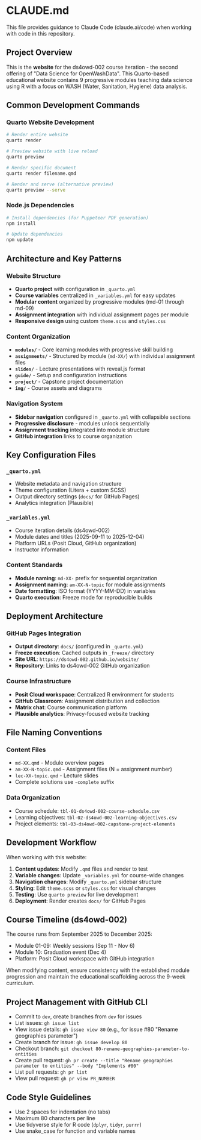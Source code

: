 # CLAUDE.md

This file provides guidance to Claude Code (claude.ai/code) when working with code in this repository.

## Project Overview

This is the **website** for the ds4owd-002 course iteration - the second offering of "Data Science for OpenWashData". This Quarto-based educational website contains 9 progressive modules teaching data science using R with a focus on WASH (Water, Sanitation, Hygiene) data analysis.

## Common Development Commands

### Quarto Website Development
```bash
# Render entire website
quarto render

# Preview website with live reload  
quarto preview

# Render specific document
quarto render filename.qmd

# Render and serve (alternative preview)
quarto preview --serve
```

### Node.js Dependencies
```bash
# Install dependencies (for Puppeteer PDF generation)
npm install

# Update dependencies
npm update
```

## Architecture and Key Patterns

### Website Structure
- **Quarto project** with configuration in `_quarto.yml`
- **Course variables** centralized in `_variables.yml` for easy updates
- **Modular content** organized by progressive modules (md-01 through md-09)
- **Assignment integration** with individual assignment pages per module
- **Responsive design** using custom `theme.scss` and `styles.css`

### Content Organization
- **`modules/`** - Core learning modules with progressive skill building
- **`assignments/`** - Structured by module (`md-XX/`) with individual assignment files
- **`slides/`** - Lecture presentations with reveal.js format
- **`guide/`** - Setup and configuration instructions
- **`project/`** - Capstone project documentation
- **`img/`** - Course assets and diagrams

### Navigation System
- **Sidebar navigation** configured in `_quarto.yml` with collapsible sections
- **Progressive disclosure** - modules unlock sequentially
- **Assignment tracking** integrated into module structure
- **GitHub integration** links to course organization

## Key Configuration Files

### `_quarto.yml`
- Website metadata and navigation structure
- Theme configuration (Litera + custom SCSS)
- Output directory settings (`docs/` for GitHub Pages)
- Analytics integration (Plausible)

### `_variables.yml`
- Course iteration details (ds4owd-002)
- Module dates and titles (2025-09-11 to 2025-12-04)
- Platform URLs (Posit Cloud, GitHub organization)
- Instructor information

### Content Standards
- **Module naming**: `md-XX-` prefix for sequential organization
- **Assignment naming**: `am-XX-N-topic` for module assignments
- **Date formatting**: ISO format (YYYY-MM-DD) in variables
- **Quarto execution**: Freeze mode for reproducible builds

## Deployment Architecture

### GitHub Pages Integration
- **Output directory**: `docs/` (configured in `_quarto.yml`)
- **Freeze execution**: Cached outputs in `_freeze/` directory
- **Site URL**: `https://ds4owd-002.github.io/website/`
- **Repository**: Links to ds4owd-002 GitHub organization

### Course Infrastructure
- **Posit Cloud workspace**: Centralized R environment for students
- **GitHub Classroom**: Assignment distribution and collection
- **Matrix chat**: Course communication platform
- **Plausible analytics**: Privacy-focused website tracking

## File Naming Conventions

### Content Files
- `md-XX.qmd` - Module overview pages
- `am-XX-N-topic.qmd` - Assignment files (N = assignment number)
- `lec-XX-topic.qmd` - Lecture slides
- Complete solutions use `-complete` suffix

### Data Organization
- Course schedule: `tbl-01-ds4owd-002-course-schedule.csv`
- Learning objectives: `tbl-02-ds4owd-002-learning-objectives.csv`
- Project elements: `tbl-03-ds4owd-002-capstone-project-elements`

## Development Workflow

When working with this website:

1. **Content updates**: Modify `.qmd` files and render to test
2. **Variable changes**: Update `_variables.yml` for course-wide changes
3. **Navigation changes**: Modify `_quarto.yml` sidebar structure
4. **Styling**: Edit `theme.scss` or `styles.css` for visual changes
5. **Testing**: Use `quarto preview` for live development
6. **Deployment**: Render creates `docs/` for GitHub Pages

## Course Timeline (ds4owd-002)

The course runs from September 2025 to December 2025:
- Module 01-09: Weekly sessions (Sep 11 - Nov 6)
- Module 10: Graduation event (Dec 4)
- Platform: Posit Cloud workspace with GitHub integration

When modifying content, ensure consistency with the established module progression and maintain the educational scaffolding across the 9-week curriculum.


## Project Management with GitHub CLI

- Commit to `dev`, create branches from `dev` for issues
- List issues: `gh issue list`
- View issue details: `gh issue view 80` (e.g., for issue #80 "Rename geographies parameter")
- Create branch for issue: `gh issue develop 80`
- Checkout branch: `git checkout 80-rename-geographies-parameter-to-entities`
- Create pull request: `gh pr create --title "Rename geographies parameter to entities" --body "Implements #80"`
- List pull requests: `gh pr list`
- View pull request: `gh pr view PR_NUMBER`

## Code Style Guidelines

- Use 2 spaces for indentation (no tabs)
- Maximum 80 characters per line
- Use tidyverse style for R code (`dplyr`, `tidyr`, `purrr`)
- Use snake_case for function and variable names
